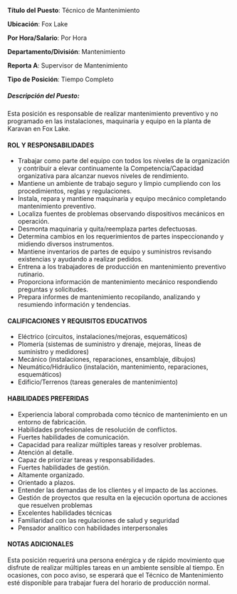 __Título del Puesto__: Técnico de Mantenimiento

__Ubicación__: Fox Lake

__Por Hora/Salario__: Por Hora

__Departamento/División__: Mantenimiento

__Reporta A__: Supervisor de Mantenimiento

__Tipo de Posición__: Tiempo Completo

##### Descripción del Puesto:
Esta posición es responsable de realizar mantenimiento preventivo y no programado en las instalaciones, maquinaria y equipo en la planta de Karavan en Fox Lake.

#### ROL Y RESPONSABILIDADES
+ Trabajar como parte del equipo con todos los niveles de la organización y contribuir a elevar continuamente la Competencia/Capacidad organizativa para alcanzar nuevos niveles de rendimiento.
+ Mantiene un ambiente de trabajo seguro y limpio cumpliendo con los procedimientos, reglas y regulaciones.
+ Instala, repara y mantiene maquinaria y equipo mecánico completando mantenimiento preventivo.
+ Localiza fuentes de problemas observando dispositivos mecánicos en operación.
+ Desmonta maquinaria y quita/reemplaza partes defectuosas.
+ Determina cambios en los requerimientos de partes inspeccionando y midiendo diversos instrumentos.
+ Mantiene inventarios de partes de equipo y suministros revisando existencias y ayudando a realizar pedidos.
+ Entrena a los trabajadores de producción en mantenimiento preventivo rutinario.
+ Proporciona información de mantenimiento mecánico respondiendo preguntas y solicitudes.
+ Prepara informes de mantenimiento recopilando, analizando y resumiendo información y tendencias.

#### CALIFICACIONES Y REQUISITOS EDUCATIVOS
+ Eléctrico (circuitos, instalaciones/mejoras, esquemáticos)
+ Plomería (sistemas de suministro y drenaje, mejoras, líneas de suministro y medidores)
+ Mecánico (instalaciones, reparaciones, ensamblaje, dibujos)
+ Neumático/Hidráulico (instalación, mantenimiento, reparaciones, esquemáticos)
+ Edificio/Terrenos (tareas generales de mantenimiento)

#### HABILIDADES PREFERIDAS
+ Experiencia laboral comprobada como técnico de mantenimiento en un entorno de fabricación.
+ Habilidades profesionales de resolución de conflictos.
+ Fuertes habilidades de comunicación.
+ Capacidad para realizar múltiples tareas y resolver problemas.
+ Atención al detalle.
+ Capaz de priorizar tareas y responsabilidades.
+ Fuertes habilidades de gestión.
+ Altamente organizado.
+ Orientado a plazos.
+ Entender las demandas de los clientes y el impacto de las acciones.
+ Gestión de proyectos que resulta en la ejecución oportuna de acciones que resuelven problemas
+ Excelentes habilidades técnicas
+ Familiaridad con las regulaciones de salud y seguridad
+ Pensador analítico con habilidades interpersonales


#### NOTAS ADICIONALES
Esta posición requerirá una persona enérgica y de rápido movimiento que disfrute de realizar múltiples tareas en un ambiente sensible al tiempo. En ocasiones, con poco aviso, se esperará que el Técnico de Mantenimiento esté disponible para trabajar fuera del horario de producción normal.